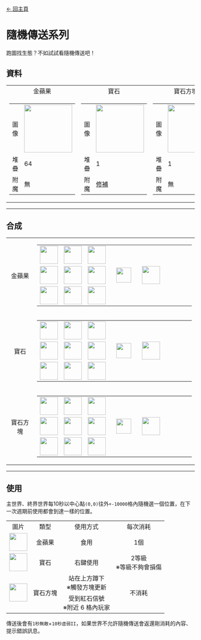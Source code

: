 [← 回主頁](../)
# 隨機傳送系列
跑圖找生態？不如試試看隨機傳送吧！

## 資料
<table>
    <tr>
        <td align="center">金蘋果</td>
        <td align="center">寶石</td>
        <td align="center">寶石方塊</td>
    </tr>
    <tr>
        <td>
            <table>
                <tr><td align="end">圖像</td><td><img src="https://i.imgur.com/2QdmOdE.png" width="128"/></td></tr>
                <tr><td align="end">堆疊</td><td>64</td></tr>
                <tr><td align="end">附魔</td><td>無</td></tr>
            </table>
        </td>
        <td>
            <table>
                <tr><td align="end">圖像</td><td><img src="https://i.imgur.com/ME1CeOE.png" width="128"/></td></tr>
                <tr><td align="end">堆疊</td><td>1</td></tr>
                <tr><td align="end">附魔</td><td><a href="https://minecraft.fandom.com/zh/wiki/修補">修補</a></td></tr>
            </table>
        </td>
        <td>
            <table>
                <tr><td align="end">圖像</td><td><img src="https://i.imgur.com/xv4Ph4E.png" width="128"/></td></tr>
                <tr><td align="end">堆疊</td><td>1</td></tr>
                <tr><td align="end">附魔</td><td>無</td></tr>
            </table>
        </td>
    </tr>
</table>

---

## 合成
<table>
    <tr>
        <td align="center">金蘋果</td>
        <td>
            <table>
                <tr><td><img src="https://i.imgur.com/wl43BjZ.png" width="48"/></td><td><img src="https://i.imgur.com/wl43BjZ.png" width="48"/></td><td><img src="https://i.imgur.com/wl43BjZ.png" width="48"/></td><td colspan="3"></td></tr>
                <tr><td><img src="https://i.imgur.com/wl43BjZ.png" width="48"/></td><td><img src="https://i.imgur.com/Jn5VAOr.png" width="48"/></td><td><img src="https://i.imgur.com/qKVtU7P.png" width="48"/></td><td width="70" align="center"><img src="https://i.imgur.com/VE0KqIE.png" width="40"/></td><td><img src="https://i.imgur.com/2QdmOdE.png" width="48"/></td><td width="70"></td></tr>
                <tr><td><img src="https://i.imgur.com/wl43BjZ.png" width="48"/></td><td><img src="https://i.imgur.com/wl43BjZ.png" width="48"/></td><td><img src="https://i.imgur.com/wl43BjZ.png" width="48"/></td><td colspan="3"></td></tr>
            </table>
        </td>
    </tr>
    <tr>
        <td align="center">寶石</td>
        <td>
            <table>
                <tr><td><img src="https://i.imgur.com/wl43BjZ.png" width="48"/></td><td><img src="https://i.imgur.com/wuXXDpK.png" width="48"/></td><td><img src="https://i.imgur.com/wl43BjZ.png" width="48"/></td><td colspan="3"></td></tr>
                <tr><td><img src="https://i.imgur.com/wuXXDpK.png" width="48"/></td><td><img src="https://i.imgur.com/Z4niCMs.png" width="48"/></td><td><img src="https://i.imgur.com/wuXXDpK.png" width="48"/></td><td width="70" align="center"><img src="https://i.imgur.com/VE0KqIE.png" width="40"/></td><td><img src="https://i.imgur.com/ME1CeOE.png" width="48"/></td><td width="70"></td></tr>
                <tr><td><img src="https://i.imgur.com/wl43BjZ.png" width="48"/></td><td><img src="https://i.imgur.com/wuXXDpK.png" width="48"/></td><td><img src="https://i.imgur.com/wl43BjZ.png" width="48"/></td><td colspan="3"></td></tr>
            </table>
        </td>
    </tr>
    <tr>
        <td align="center">寶石方塊</td>
        <td>
            <table>
                <tr><td><img src="https://i.imgur.com/ME1CeOE.png" width="48"/></td><td><img src="https://i.imgur.com/ME1CeOE.png" width="48"/></td><td><img src="https://i.imgur.com/ME1CeOE.png" width="48"/></td><td colspan="3"></td></tr>
                <tr><td><img src="https://i.imgur.com/ME1CeOE.png" width="48"/></td><td><img src="https://i.imgur.com/1lqKK5Y.png" width="48"/></td><td><img src="https://i.imgur.com/ME1CeOE.png" width="48"/></td><td width="70" align="center"><img src="https://i.imgur.com/VE0KqIE.png" width="40"/></td><td><img src="https://i.imgur.com/xv4Ph4E.png" width="48"/></td><td width="70"></td></tr>
                <tr><td><img src="https://i.imgur.com/ME1CeOE.png" width="48"/></td><td><img src="https://i.imgur.com/ME1CeOE.png" width="48"/></td><td><img src="https://i.imgur.com/ME1CeOE.png" width="48"/></td><td colspan="3"></td></tr>
            </table>
        </td>
    </tr>
</table>

---

## 使用
主世界、終界世界每10秒以中心點`(0,0)`往外`+-10000`格內隨機選一個位置，在下一次週期前使用都會到達一樣的位置。  

<table>
    <tr><td align="center">圖片</td><td align="center">類型</td><td align="center">使用方式</td><td align="center">每次消耗</td></tr>
    <tr><td align="center"><img src="https://i.imgur.com/2QdmOdE.png" width="48"/></td><td align="center">金蘋果</td><td align="center">食用</td><td align="center">1個</td></tr>
    <tr><td align="center"><img src="https://i.imgur.com/ME1CeOE.png" width="48"/></td><td align="center">寶石</td><td align="center">右鍵使用</td><td align="center">2等級<br/>※等級不夠會損傷</td></tr>
    <tr><td align="center" rowspan="2"><img src="https://i.imgur.com/xv4Ph4E.png" width="48"/></td><td align="center" rowspan="2">寶石方塊</td><td align="center">站在上方蹲下<br/>※觸發方塊更新</td><td align="center" rowspan="2">不消耗</td></tr>
    <tr><td align="center">受到紅石信號<br/>※附近 6 格內玩家</td></tr>
</table>

傳送後會有`1秒無敵`+`10秒虛弱II`，如果世界不允許隨機傳送會返還剛消耗的內容、提示錯誤訊息。